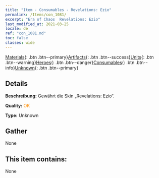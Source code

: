```yaml
---
title: "Item - Consumables - Revelations: Ezio"
permalink: /Items/con_1081/
excerpt: "Era of Chaos  Revelations: Ezio"
last_modified_at: 2021-03-25
locale: de
ref: "con_1081.md"
toc: false
classes: wide
---
```

 [Materials](/de/Items/){: .btn .btn--primary}[Artifacts](/de/Items/Artifacts/){: .btn .btn--success}[Units](/de/Items/Units/){: .btn .btn--warning}[Heroes](/de/Items/Heroes/){: .btn .btn--danger}[Consumables](/de/Items/Consumables/){: .btn .btn--info}[Unknown](/de/Items/Unknown/){: .btn .btn--primary}

## Details
 **Beschreibung:** Gewährt die Skin „Revelations: Ezio“.

 **Quality:** <span style="color: #FF8C00">OK</span>

 **Type:** Unknown

## Gather

  None

## This item contains:

  None

